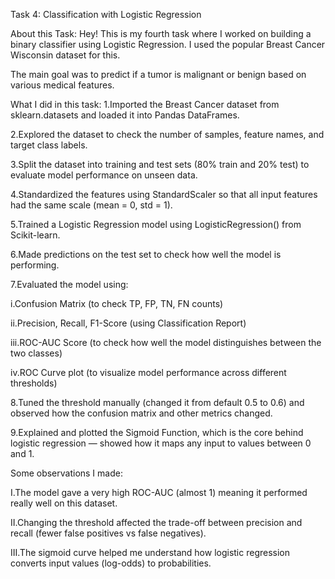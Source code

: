 Task 4: Classification with Logistic Regression

About this Task:
Hey! This is my fourth task where I worked on building a binary classifier using Logistic Regression. I used the popular Breast Cancer Wisconsin dataset for this.

The main goal was to predict if a tumor is malignant or benign based on various medical features.

What I did in this task:
1.Imported the Breast Cancer dataset from sklearn.datasets and loaded it into Pandas DataFrames.

2.Explored the dataset to check the number of samples, feature names, and target class labels.

3.Split the dataset into training and test sets (80% train and 20% test) to evaluate model performance on unseen data.

4.Standardized the features using StandardScaler so that all input features had the same scale (mean = 0, std = 1).

5.Trained a Logistic Regression model using LogisticRegression() from Scikit-learn.

6.Made predictions on the test set to check how well the model is performing.

7.Evaluated the model using:

i.Confusion Matrix (to check TP, FP, TN, FN counts)

ii.Precision, Recall, F1-Score (using Classification Report)

iii.ROC-AUC Score (to check how well the model distinguishes between the two classes)

iv.ROC Curve plot (to visualize model performance across different thresholds)

8.Tuned the threshold manually (changed it from default 0.5 to 0.6) and observed how the confusion matrix and other metrics changed.

9.Explained and plotted the Sigmoid Function, which is the core behind logistic regression — showed how it maps any input to values between 0 and 1.


Some observations I made:

I.The model gave a very high ROC-AUC (almost 1) meaning it performed really well on this dataset.

II.Changing the threshold affected the trade-off between precision and recall (fewer false positives vs false negatives).

III.The sigmoid curve helped me understand how logistic regression converts input values (log-odds) to probabilities.
